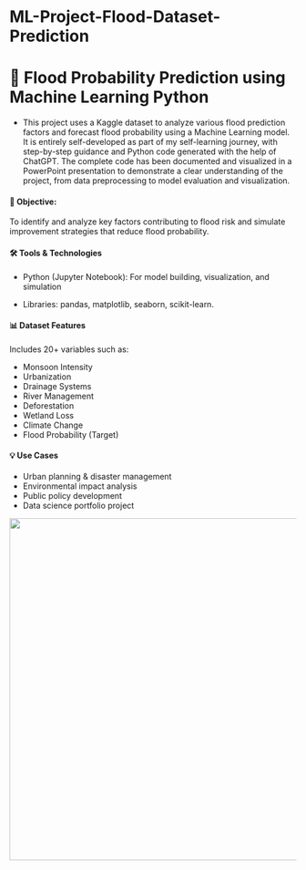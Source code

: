 # ML-Project-Flood-Dataset-Prediction 
# 🌊 Flood Probability Prediction using Machine Learning Python

- This project uses a Kaggle dataset to analyze various flood prediction factors and forecast flood probability using a Machine Learning model. It is entirely self-developed as part of my self-learning journey, with step-by-step guidance and Python code generated with the help of ChatGPT. The complete code has been documented and visualized in a PowerPoint presentation to demonstrate a clear understanding of the project, from data preprocessing to model evaluation and visualization.

#### 🧠 Objective:
To identify and analyze key factors contributing to flood risk and simulate improvement strategies that reduce flood probability.

#### 🛠️ Tools & Technologies
- Python (Jupyter Notebook): For model building, visualization, and simulation

- Libraries: pandas, matplotlib, seaborn, scikit-learn.

#### 📊 Dataset Features
Includes 20+ variables such as:
- Monsoon Intensity
- Urbanization
- Drainage Systems
- River Management
- Deforestation
- Wetland Loss
- Climate Change
- Flood Probability (Target)

#### 💡 Use Cases
- Urban planning & disaster management
- Environmental impact analysis
- Public policy development
- Data science portfolio project 

<img src="" width="600">
